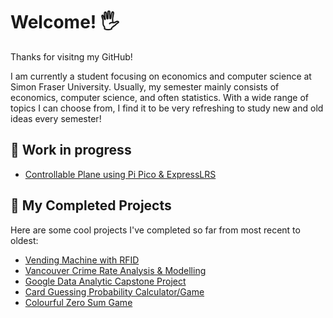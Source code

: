 # Welcome! 🖐️ 
Thanks for visitng my GitHub!

I am currently a student focusing on economics and computer science at Simon Fraser University. Usually, my semester mainly consists of economics, computer science, and often statistics. With a wide range of topics I can choose from, I find it to be very refreshing to study new and old ideas every semester!

## 🔨 Work in progress
-  [Controllable Plane using Pi Pico & ExpressLRS](https://github.com/haydenmai/pico-plane.git)

## 📌 My Completed Projects
Here are some cool projects I've completed so far from most recent to oldest:

-  [Vending Machine with RFID](https://github.com/haydenmai/cmpt433-project.git)
-  [Vancouver Crime Rate Analysis & Modelling](https://github.com/haydenmai/van-crime-census)
-  [Google Data Analytic Capstone Project](https://github.com/haydenmai/Google-Data-Analytics-Project)
-  [Card Guessing Probability Calculator/Game](https://github.com/haydenmai/Card-Probability-Calculator)
-  [Colourful Zero Sum Game](https://github.com/haydenmai/Colourful-Zero-Sum)



